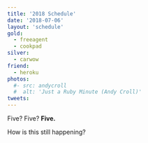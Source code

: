 ```yaml
---
title: '2018 Schedule'
date: '2018-07-06'
layout: 'schedule'
gold:
  - freeagent
  - cookpad
silver:
  - carwow
friend:
  - heroku
photos:
  #- src: andycroll
  #  alt: 'Just a Ruby Minute (Andy Croll)'
tweets:
---
```


Five? Five? **Five.**

How is this still happening?
